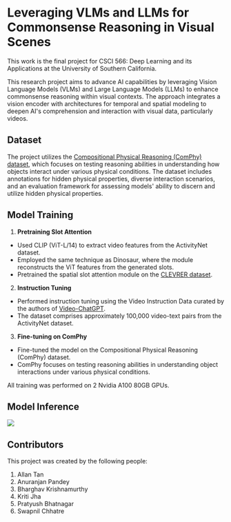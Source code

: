 # Leveraging VLMs and LLMs for Commonsense Reasoning in Visual Scenes

This work is the final project for CSCI 566: Deep Learning and its Applications at the University of Southern California.


This research project aims to advance AI capabilities by leveraging Vision Language Models (VLMs) and Large Language Models (LLMs) to enhance commonsense reasoning within visual contexts. The approach integrates a vision encoder with architectures for temporal and spatial modeling to deepen AI's comprehension and interaction with visual data, particularly videos.

## Dataset

The project utilizes the [Compositional Physical Reasoning (ComPhy) dataset](https://comphyreasoning.github.io/), which focuses on testing reasoning abilities in understanding how objects interact under various physical conditions. The dataset includes annotations for hidden physical properties, diverse interaction scenarios, and an evaluation framework for assessing models' ability to discern and utilize hidden physical properties.

## Model Training

1. **Pretraining Slot Attention**
  - Used CLIP (ViT-L/14) to extract video features from the ActivityNet dataset.
  - Employed the same technique as Dinosaur, where the module reconstructs the ViT features from the generated slots.
  - Pretrained the spatial slot attention module on the [CLEVRER dataset](http://clevrer.csail.mit.edu/).

2. **Instruction Tuning**
  - Performed instruction tuning using the Video Instruction Data curated by the authors of [Video-ChatGPT](https://github.com/mbzuai-oryx/Video-ChatGPT/tree/main).
  - The dataset comprises approximately 100,000 video-text pairs from the ActivityNet dataset.

3. **Fine-tuning on ComPhy**
  - Fine-tuned the model on the Compositional Physical Reasoning (ComPhy) dataset.
  - ComPhy focuses on testing reasoning abilities in understanding object interactions under various physical conditions.

All training was performed on 2 Nvidia A100 80GB GPUs.
## Model Inference
![](vicuna/docs/images/example.png)

## Contributors
This project was created by the following people:

1. Allan Tan
2. Anuranjan Pandey
3. Bharghav Krishnamurthy
4. Kriti Jha
5. Pratyush Bhatnagar
6. Swapnil Chhatre
